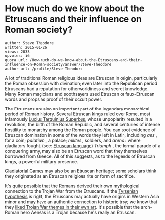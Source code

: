 # How much do we know about the Etruscans and their influence on Roman society?

	author: Steve Theodore
	written: 2015-01-26
	views: 2033
	upvotes: 16
	quora url: /How-much-do-we-know-about-the-Etruscans-and-their-influence-on-Roman-society/answer/Steve-Theodore
	author url: /profile/Steve-Theodore


A lot of traditional Roman religious ideas are Etruscan in origin, particularly the Roman obsession with divination; even later into the Republican period Etruscans had a reputation for otherworldiness and secret knowledge. Many Roman magicians and soothsayers used Etruscan or faux-Etruscan words and props as proof of their occult power. 

The Etruscans are also an important part of the legendary monarchical period of Roman history. Several Etruscan kings ruled over Rome, most infamously [Lucius Tarquinius Superbus](http://en.wikipedia.org/wiki/Lucius_Tarquinius_Superbus), whose unpoplarity resulted in a revolution, the birth of the Roman Republic, and several centuries of intense hostility to monarchy among the Roman people. You can spot evidence of Etruscan domination in some of the words they left in Latin, including _aes_ , for a coin; _palatium ,_ a palace; _milites_ , soldiers, and _arena_ : where gladiators fought. (see: [Etruscan language](http://en.wikipedia.org/wiki/Etruscan_language)) _Triumph_ , the formal parade of a conquering army, may also be an Etruscan word that they themselves borrowed from Greece. All of this suggests, as to the legends of Etruscan kings, a powerful military presence.

 [Gladiatorial Games](http://www.ancientworlds.net/aw/Article/945159) may also be an Etruscan heritage; some scholars think they originated as an Etruscan religious rite or form of sacrifice.

It's quite possible that the Romans derived their own mythological connection to the Trojan War from the Etruscans. If the [Tyrsenian hypothesis](http://en.wikipedia.org/wiki/Tyrsenian_languages) is right, the Etruscans may actually have origins in Western Asia minor and may have an authentic connection to historic troy; we know that they [liked Trojan War themes in their own art](http://en.wikipedia.org/wiki/Tyrsenian_languages). It's possible that the arch-Roman hero Aeneas is a Trojan because he's really an Etruscan.

